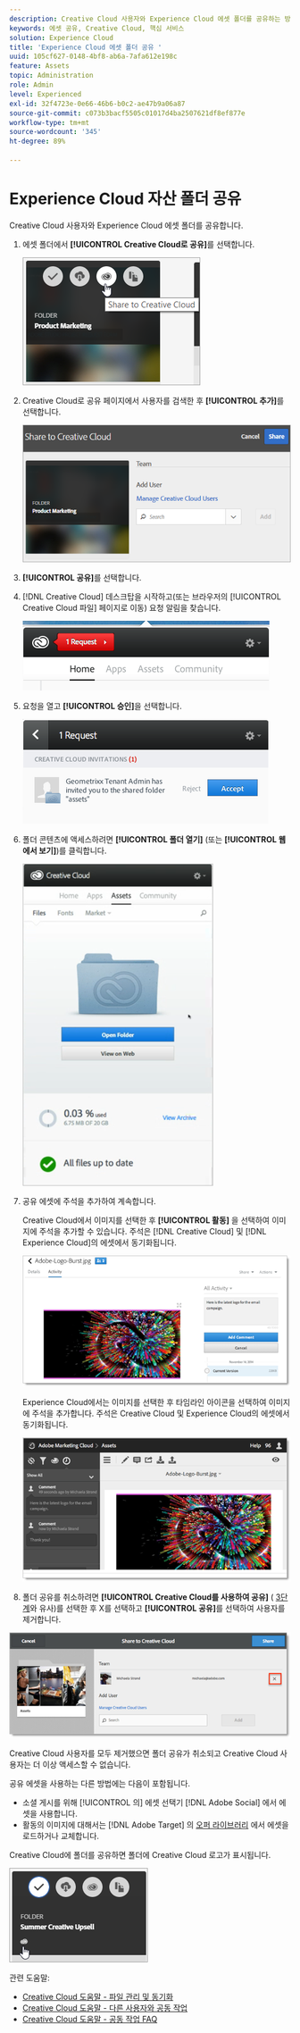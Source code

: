 ```yaml
---
description: Creative Cloud 사용자와 Experience Cloud 에셋 폴더를 공유하는 방법
keywords: 에셋 공유, Creative Cloud, 핵심 서비스
solution: Experience Cloud
title: 'Experience Cloud 에셋 폴더 공유 '
uuid: 105cf627-0148-4bf8-ab6a-7afa612e198c
feature: Assets
topic: Administration
role: Admin
level: Experienced
exl-id: 32f4723e-0e66-46b6-b0c2-ae47b9a06a87
source-git-commit: c073b3bacf5505c01017d4ba2507621df8ef877e
workflow-type: tm+mt
source-wordcount: '345'
ht-degree: 89%

---
```


# Experience Cloud 자산 폴더 공유

Creative Cloud 사용자와 Experience Cloud 에셋 폴더를 공유합니다.

1. 에셋 폴더에서 **[!UICONTROL Creative Cloud로 공유]**&#x200B;를 선택합니다.

   ![Creative Cloud에 공유](assets/asset-share-cc.png)
1. Creative Cloud로 공유 페이지에서 사용자를 검색한 후 **[!UICONTROL 추가]**&#x200B;를 선택합니다.

   ![Creative Cloud 사용자 추가](assets/asset-share-cc-page.png)

1. **[!UICONTROL 공유]**&#x200B;를 선택합니다.
1. [!DNL Creative Cloud] 데스크탑을 시작하고(또는 브라우저의 [!UICONTROL Creative Cloud 파일] 페이지로 이동) 요청 알림을 찾습니다.

   ![요청 알림](assets/cc_share_request.png)
1. 요청을 열고 **[!UICONTROL 승인]**&#x200B;을 선택합니다.

   ![요청 수락](assets/cc_share_accept.png)
1. 폴더 콘텐츠에 액세스하려면 **[!UICONTROL 폴더 열기]** (또는 **[!UICONTROL 웹에서 보기]**)를 클릭합니다.

   ![웹에서 보기](assets/creative_cloud_open_folder.png)
1. 공유 에셋에 주석을 추가하여 계속합니다.

   Creative Cloud에서 이미지를 선택한 후 **[!UICONTROL 활동]** 을 선택하여 이미지에 주석을 추가할 수 있습니다. 주석은 [!DNL Creative Cloud] 및 [!DNL Experience Cloud]의 에셋에서 동기화됩니다.

   ![이미지에 주석 추가](assets/asset_comment_cc.png)

   Experience Cloud에서는 이미지를 선택한 후 타임라인 아이콘을 선택하여 이미지에 주석을 추가합니다. 주석은 Creative Cloud 및 Experience Cloud의 에셋에서 동기화됩니다.

   ![이미지에 주석 추가](assets/asset_comment_mac.png)

1. 폴더 공유를 취소하려면 **[!UICONTROL Creative Cloud를 사용하여 공유]** ( [3단계](t-share-creative-cloud.md#step_BA17CFA185284641A9B878BA29551996)와 유사)를 선택한 후 X를 선택하고 **[!UICONTROL 공유]**&#x200B;를 선택하여 사용자를 제거합니다.

![폴더 공유 안 함](assets/asset_remove_user.png)

Creative Cloud 사용자를 모두 제거했으면 폴더 공유가 취소되고 Creative Cloud 사용자는 더 이상 액세스할 수 없습니다.

공유 에셋을 사용하는 다른 방법에는 다음이 포함됩니다.

* 소셜 게시를 위해 [!UICONTROL 의] 에셋 선택기 [!DNL Adobe Social] 에서 에셋을 사용합니다.
* 활동의 이미지에 대해서는 [!DNL Adobe Target] 의 [오퍼 라이브러리](https://experienceleague.adobe.com/docs/target/using/experiences/offers/manage-content.html?lang=ko-KR) 에서 에셋을 로드하거나 교체합니다.

Creative Cloud에 폴더를 공유하면 폴더에 Creative Cloud 로고가 표시됩니다.

![폴더의 Creative Cloud 로고](assets/asset-cc-logo.png)

관련 도움말:

* [Creative Cloud 도움말 - 파일 관리 및 동기화](https://helpx.adobe.com/kr/creative-cloud/help/sync-creative-cloud-files.html)
* [Creative Cloud 도움말 - 다른 사용자와 공동 작업](https://helpx.adobe.com/kr/creative-cloud/help/collaboration.html)
* [Creative Cloud 도움말 - 공동 작업 FAQ](https://helpx.adobe.com/kr/creative-cloud/help/collaboration-faq.html)
